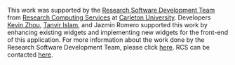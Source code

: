 This work was supported by the [Research Software Development Team](https://carleton.ca/rcs/our-team/) from [Research Computing Services](https://carleton.ca/rcs/) at [Carleton University](https://carleton.ca/). Developers [Kevin Zhou](https://github.com/HanqingZhou), [Tanvir Islam](https://github.com/tanvirislamcu), and Jazmin Romero supported this work by enhancing existing widgets and implementing new widgets for the front-end of this application. For more information about the work done by the Research Software Development Team, please click [here](https://carleton.ca/rcs/research-software-development/). RCS can be contacted [here](https://carleton.ca/rcs/contact/).
